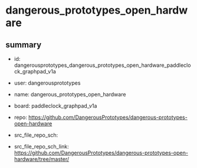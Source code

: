 # dangerous_prototypes_open_hardware
 
## summary 
* id: dangerousprototypes_dangerous_prototypes_open_hardware_paddleclock_graphpad_v1a
* user: dangerousprototypes
* name: dangerous_prototypes_open_hardware
* board: paddleclock_graphpad_v1a
* repo: https://github.com/DangerousPrototypes/dangerous-prototypes-open-hardware



* src_file_repo_sch: 
* src_file_repo_sch_link: https://github.com/DangerousPrototypes/dangerous-prototypes-open-hardware/tree/master/






